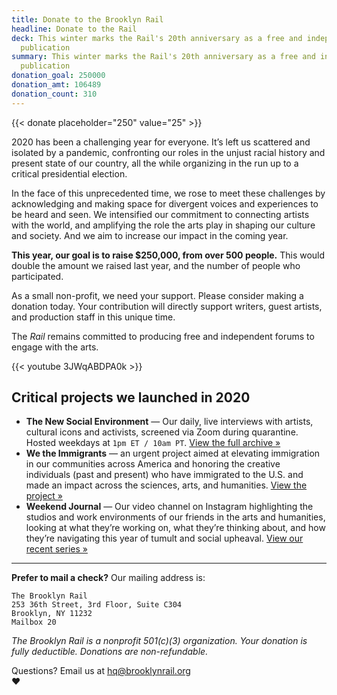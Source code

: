 ```yaml
---
title: Donate to the Brooklyn Rail
headline: Donate to the Rail
deck: This winter marks the Rail's 20th anniversary as a free and independent
  publication
summary: This winter marks the Rail's 20th anniversary as a free and independent
  publication
donation_goal: 250000
donation_amt: 106489
donation_count: 310
---
```


{{< donate placeholder="250" value="25" >}}

2020 has been a challenging year for everyone. It’s left us scattered and isolated by a pandemic, confronting our roles in the unjust racial history and present state of our country, all the while organizing in the run up to a critical presidential election.

In the face of this unprecedented time, we rose to meet these challenges by acknowledging and making space for divergent voices and experiences to be heard and seen. We intensified our commitment to connecting artists with the world, and amplifying the role the arts play in shaping our culture and society. And we aim to increase our impact in the coming year.

**This year, our goal is to raise $250,000, from over 500 people.** This would double the amount we raised last year, and the number of people who participated.

As a small non-profit, we need your support. Please consider making a donation today. Your contribution will directly support writers, guest artists, and production staff in this unique time.

The _Rail_ remains committed to producing free and independent forums to engage with the arts.

{{< youtube 3JWqABDPA0k >}}

## Critical projects we launched in 2020

- **The New Social Environment** — Our daily, live interviews with artists, cultural icons and activists, screened via Zoom during quarantine. Hosted weekdays at `1pm ET / 10am PT`. [View the full archive »](https://brooklynrail.org/events)
- **We the Immigrants** — an urgent project aimed at elevating immigration in our communities across America and honoring the creative individuals (past and present) who have immigrated to the U.S. and made an impact across the sciences, arts, and humanities. [View the project »](/projects/we-the-immigrants/)
- **Weekend Journal** — Our video channel on Instagram highlighting the studios and work environments of our friends in the arts and humanities, looking at what they’re working on, what they’re thinking about, and how they’re navigating this year of tumult and social upheaval. [View our recent series »](https://www.instagram.com/brooklynrail/channel/)

---

**Prefer to mail a check?** Our mailing address is:

```
The Brooklyn Rail
253 36th Street, 3rd Floor, Suite C304
Brooklyn, NY 11232
Mailbox 20
```

_The Brooklyn Rail is a nonprofit 501(c)(3) organization. Your donation is fully deductible. Donations are non-refundable._

Questions? Email us at [hq@brooklynrail.org](mailto:hq@brooklynrail.org)\
❤️
